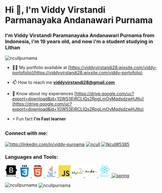 <h1 align="left">Hi 👋, I'm Viddy Virstandi Parmanayaka Andanawari Purnama</h1>
<h3 align="left">I'm Viddy Virstandi Paramanayaka Andanawari Purnama from Indonesia, i'm 19 years old, and now i'm a student studying in Lithan</h3>

<p align="left"> <img src="https://komarev.com/ghpvc/?username=ncullpurnama&label=Profile%20views&color=00ffee&style=flat-square" alt="ncullpurnama" /> </p>

- 👨‍💻 My portfolio available at [https://viddyvirstandi28.wixsite.com/viddy-portofolio](https://viddyvirstandi28.wixsite.com/viddy-portofolio)

- 📫 How to reach me **viddyvirstandi28@gmail.com**

- 📄 Know about my experiences [https://drive.google.com/uc?export=download&id=1GW53EjRCLlQs2RogLmOyMqdsdzwHJttu](https://drive.google.com/uc?export=download&id=1GW53EjRCLlQs2RogLmOyMqdsdzwHJttu)

- ⚡ Fun fact **I'm Fast learner**

<h3 align="left">Connect with me:</h3>
<p align="left">
<a href="https://linkedin.com/in/http://linkedin.com/in/viddy-purnama" target="blank"><img align="center" src="https://raw.githubusercontent.com/rahuldkjain/github-profile-readme-generator/master/src/images/icons/Social/linked-in-alt.svg" alt="http://linkedin.com/in/viddy-purnama" height="30" width="40" /></a>
<a href="https://www.youtube.com/c/ncull" target="blank"><img align="center" src="https://raw.githubusercontent.com/rahuldkjain/github-profile-readme-generator/master/src/images/icons/Social/youtube.svg" alt="ncull" height="30" width="40" /></a>
<a href="discordapp.com/users/809261509808488459" target="blank"><img align="center" src="https://raw.githubusercontent.com/rahuldkjain/github-profile-readme-generator/master/src/images/icons/Social/discord.svg" alt="Ncull#5385" height="30" width="40" /></a>
</p>

<h3 align="left">Languages and Tools:</h3>
<p align="left"> <a href="https://getbootstrap.com" target="_blank" rel="noreferrer"> <img src="https://raw.githubusercontent.com/devicons/devicon/master/icons/bootstrap/bootstrap-plain-wordmark.svg" alt="bootstrap" width="40" height="40"/> </a> <a href="https://www.w3schools.com/css/" target="_blank" rel="noreferrer"> <img src="https://raw.githubusercontent.com/devicons/devicon/master/icons/css3/css3-original-wordmark.svg" alt="css3" width="40" height="40"/> </a> <a href="https://www.w3.org/html/" target="_blank" rel="noreferrer"> <img src="https://raw.githubusercontent.com/devicons/devicon/master/icons/html5/html5-original-wordmark.svg" alt="html5" width="40" height="40"/> </a> <a href="https://www.java.com" target="_blank" rel="noreferrer"> <img src="https://raw.githubusercontent.com/devicons/devicon/master/icons/java/java-original.svg" alt="java" width="40" height="40"/> </a> <a href="https://developer.mozilla.org/en-US/docs/Web/JavaScript" target="_blank" rel="noreferrer"> <img src="https://raw.githubusercontent.com/devicons/devicon/master/icons/javascript/javascript-original.svg" alt="javascript" width="40" height="40"/> </a> <a href="https://www.mysql.com/" target="_blank" rel="noreferrer"> <img src="https://raw.githubusercontent.com/devicons/devicon/master/icons/mysql/mysql-original-wordmark.svg" alt="mysql" width="40" height="40"/> </a> <a href="https://nodejs.org" target="_blank" rel="noreferrer"> <img src="https://raw.githubusercontent.com/devicons/devicon/master/icons/nodejs/nodejs-original-wordmark.svg" alt="nodejs" width="40" height="40"/> </a> <a href="https://reactjs.org/" target="_blank" rel="noreferrer"> <img src="https://raw.githubusercontent.com/devicons/devicon/master/icons/react/react-original-wordmark.svg" alt="react" width="40" height="40"/> </a> <a href="https://spring.io/" target="_blank" rel="noreferrer"> <img src="https://www.vectorlogo.zone/logos/springio/springio-icon.svg" alt="spring" width="40" height="40"/> </a> </p>

<p><img align="left" src="https://github-readme-stats.vercel.app/api/top-langs?username=ncullpurnama&show_icons=true&bg_color=00fffb&locale=en&layout=compact" alt="ncullpurnama" /></p>

<p>&nbsp;<img align="center" src="https://github-readme-stats.vercel.app/api?username=ncullpurnama&show_icons=true&bg_color=00ffe1&locale=en" alt="ncullpurnama" /></p>

